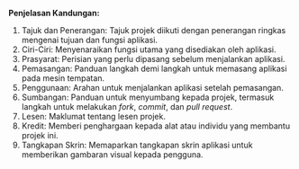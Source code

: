 **Penjelasan Kandungan:** 
1. Tajuk dan Penerangan: Tajuk projek diikuti dengan penerangan ringkas mengenai tujuan dan fungsi aplikasi. 
2. Ciri-Ciri: Menyenaraikan fungsi utama yang disediakan oleh aplikasi. 
3. Prasyarat: Perisian yang perlu dipasang sebelum menjalankan aplikasi. 
4. Pemasangan: Panduan langkah demi langkah untuk memasang aplikasi pada mesin tempatan. 
5. Penggunaan: Arahan untuk menjalankan aplikasi setelah pemasangan. 
6. Sumbangan: Panduan untuk menyumbang kepada projek, termasuk langkah untuk melakukan *fork*, *commit*, dan *pull request*. 
7. Lesen: Maklumat tentang lesen projek. 
8. Kredit: Memberi penghargaan kepada alat atau individu yang membantu projek ini. 
9. Tangkapan Skrin: Memaparkan tangkapan skrin aplikasi untuk memberikan gambaran visual kepada pengguna.